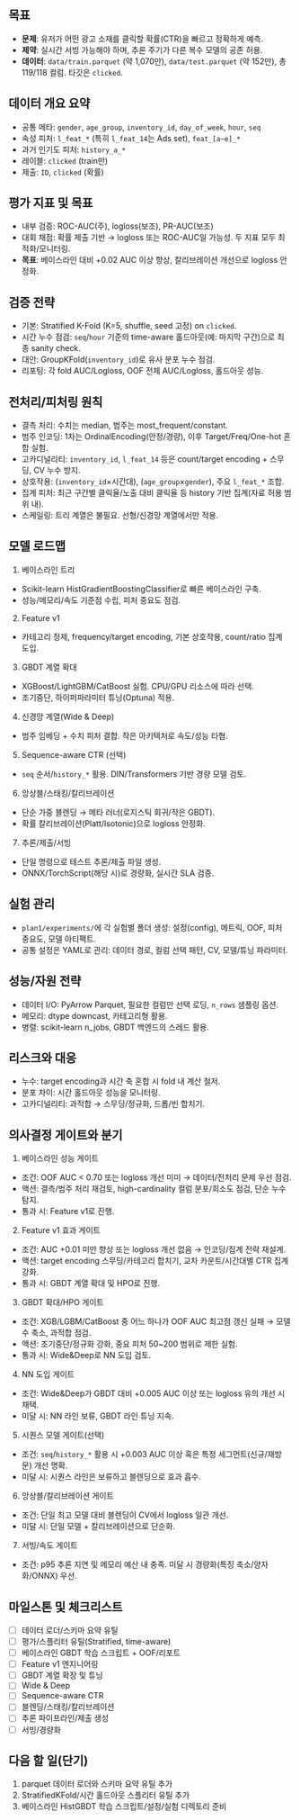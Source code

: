 ## 목표

- **문제**: 유저가 어떤 광고 소재를 클릭할 확률(CTR)을 빠르고 정확하게 예측.
- **제약**: 실시간 서빙 가능해야 하며, 추론 주기가 다른 복수 모델의 공존 허용.
- **데이터**: `data/train.parquet` (약 1,070만), `data/test.parquet` (약 152만), 총 119/118 컬럼. 타깃은 `clicked`.

## 데이터 개요 요약

- 공통 메타: `gender`, `age_group`, `inventory_id`, `day_of_week`, `hour`, `seq`
- 속성 피처: `l_feat_*` (특히 `l_feat_14`는 Ads set), `feat_[a~e]_*`
- 과거 인기도 피처: `history_a_*`
- 레이블: `clicked` (train만)
- 제출: `ID`, `clicked` (확률)

## 평가 지표 및 목표

- 내부 검증: ROC-AUC(주), logloss(보조), PR-AUC(보조)
- 대회 채점: 확률 제출 기반 → logloss 또는 ROC-AUC일 가능성. 두 지표 모두 최적화/모니터링.
- **목표**: 베이스라인 대비 +0.02 AUC 이상 향상, 칼리브레이션 개선으로 logloss 안정화.

## 검증 전략

- 기본: Stratified K-Fold (K=5, shuffle, seed 고정) on `clicked`.
- 시간 누수 점검: `seq`/`hour` 기준의 time-aware 홀드아웃(예: 마지막 구간)으로 최종 sanity check.
- 대안: GroupKFold(`inventory_id`)로 유사 분포 누수 점검.
- 리포팅: 각 fold AUC/Logloss, OOF 전체 AUC/Logloss, 홀드아웃 성능.

## 전처리/피처링 원칙

- 결측 처리: 수치는 median, 범주는 most_frequent/constant.
- 범주 인코딩: 1차는 OrdinalEncoding(안정/경량), 이후 Target/Freq/One-hot 혼합 실험.
- 고카디널리티: `inventory_id`, `l_feat_14` 등은 count/target encoding + 스무딩, CV 누수 방지.
- 상호작용: (`inventory_id`×시간대), (`age_group`×`gender`), 주요 `l_feat_*` 조합.
- 집계 피처: 최근 구간별 클릭율/노출 대비 클릭율 등 history 기반 집계(자료 허용 범위 내).
- 스케일링: 트리 계열은 불필요. 선형/신경망 계열에서만 적용.

## 모델 로드맵

1) 베이스라인 트리
- Scikit-learn HistGradientBoostingClassifier로 빠른 베이스라인 구축.
- 성능/메모리/속도 기준점 수립, 피처 중요도 점검.

2) Feature v1
- 카테고리 정제, frequency/target encoding, 기본 상호작용, count/ratio 집계 도입.

3) GBDT 계열 확대
- XGBoost/LightGBM/CatBoost 실험. CPU/GPU 리소스에 따라 선택.
- 조기중단, 하이퍼파라미터 튜닝(Optuna) 적용.

4) 신경망 계열(Wide & Deep)
- 범주 임베딩 + 수치 피처 결합. 작은 아키텍처로 속도/성능 타협.

5) Sequence-aware CTR (선택)
- `seq` 순서/`history_*` 활용. DIN/Transformers 기반 경량 모델 검토.

6) 앙상블/스태킹/칼리브레이션
- 단순 가중 블렌딩 → 메타 러너(로지스틱 회귀/작은 GBDT).
- 확률 칼리브레이션(Platt/Isotonic)으로 logloss 안정화.

7) 추론/제출/서빙
- 단일 명령으로 테스트 추론/제출 파일 생성.
- ONNX/TorchScript(해당 시)로 경량화, 실시간 SLA 검증.

## 실험 관리

- `plan1/experiments/`에 각 실험별 폴더 생성: 설정(config), 메트릭, OOF, 피처 중요도, 모델 아티팩트.
- 공통 설정은 YAML로 관리: 데이터 경로, 컬럼 선택 패턴, CV, 모델/튜닝 파라미터.

## 성능/자원 전략

- 데이터 I/O: PyArrow Parquet, 필요한 컬럼만 선택 로딩, `n_rows` 샘플링 옵션.
- 메모리: dtype downcast, 카테고리형 활용.
- 병렬: scikit-learn n_jobs, GBDT 백엔드의 스레드 활용.

## 리스크와 대응

- 누수: target encoding과 시간 축 혼합 시 fold 내 계산 철저.
- 분포 차이: 시간 홀드아웃 성능을 모니터링.
- 고카디널리티: 과적합 → 스무딩/정규화, 드롭/빈 합치기.

## 의사결정 게이트와 분기

1) 베이스라인 성능 게이트
- 조건: OOF AUC < 0.70 또는 logloss 개선 미미 → 데이터/전처리 문제 우선 점검.
- 액션: 결측/범주 처리 재검토, high-cardinality 컬럼 분포/희소도 점검, 단순 누수 탐지.
- 통과 시: Feature v1로 진행.

2) Feature v1 효과 게이트
- 조건: AUC +0.01 미만 향상 또는 logloss 개선 없음 → 인코딩/집계 전략 재설계.
- 액션: target encoding 스무딩/카테고리 합치기, 교차 카운트/시간대별 CTR 집계 강화.
- 통과 시: GBDT 계열 확대 및 HPO로 진행.

3) GBDT 확대/HPO 게이트
- 조건: XGB/LGBM/CatBoost 중 어느 하나가 OOF AUC 최고점 갱신 실패 → 모델 수 축소, 과적합 점검.
- 액션: 조기중단/정규화 강화, 중요 피처 50~200 범위로 제한 실험.
- 통과 시: Wide&Deep로 NN 도입 검토.

4) NN 도입 게이트
- 조건: Wide&Deep가 GBDT 대비 +0.005 AUC 이상 또는 logloss 유의 개선 시 채택.
- 미달 시: NN 라인 보류, GBDT 라인 튜닝 지속.

5) 시퀀스 모델 게이트(선택)
- 조건: `seq`/`history_*` 활용 시 +0.003 AUC 이상 혹은 특정 세그먼트(신규/재방문) 개선 명확.
- 미달 시: 시퀀스 라인은 보류하고 블렌딩으로 효과 흡수.

6) 앙상블/칼리브레이션 게이트
- 조건: 단일 최고 모델 대비 블렌딩이 CV에서 logloss 일관 개선.
- 미달 시: 단일 모델 + 칼리브레이션으로 단순화.

7) 서빙/속도 게이트
- 조건: p95 추론 지연 및 메모리 예산 내 충족. 미달 시 경량화(특징 축소/양자화/ONNX) 우선.

## 마일스톤 및 체크리스트

- [ ] 데이터 로더/스키마 요약 유틸
- [ ] 평가/스플리터 유틸(Stratified, time-aware)
- [ ] 베이스라인 GBDT 학습 스크립트 + OOF/리포트
- [ ] Feature v1 엔지니어링
- [ ] GBDT 계열 확장 및 튜닝
- [ ] Wide & Deep
- [ ] Sequence-aware CTR
- [ ] 블렌딩/스태킹/칼리브레이션
- [ ] 추론 파이프라인/제출 생성
- [ ] 서빙/경량화

## 다음 할 일(단기)

1) parquet 데이터 로더와 스키마 요약 유틸 추가
2) StratifiedKFold/시간 홀드아웃 스플리터 유틸 추가
3) 베이스라인 HistGBDT 학습 스크립트/설정/실험 디렉토리 준비


